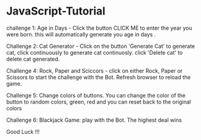 # JavaScript-Tutorial
challenge 1: Age in Days - Click the button CLICK ME to enter the year you were born. this will automatically generate you age in days .

Challenge 2: Cat Generator - Click on the button 'Generate Cat' to generate cat, click continuously to generate cat continuosly. click 'Delete cat' to delete cat generated.

Challenge 4: Rock, Paper and Sciccors - click on either Rock, Paper or Scissors to start the challenge with the Bot. Refresh browser to reload the game.

Challenge 5: Change colors of buttons. You can change the color of the button to random colors, green, red and you can reset back to the original colors

Challenge 6: Blackjack Game: play with the Bot. The highest deal wins

Good Luck !!!
